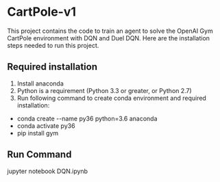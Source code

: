 # CartPole-v1
This project contains the code to train an agent to solve the OpenAI Gym CartPole environment with DQN and Duel DQN. Here are the installation steps needed to run this project.
## Required installation
1. Install anaconda
2. Python is a requirement (Python 3.3 or greater, or Python 2.7)
3. Run following command to create conda environment and required installation:
- conda create --name py36 python=3.6 anaconda
- conda activate py36
- pip install gym
## Run Command
jupyter notebook DQN.ipynb 
